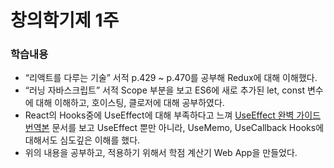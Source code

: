 # 창의학기제 1주

### 학습내용
-  “리액트를 다루는 기술” 서적 p.429 ~ p.470를 공부해 Redux에 대해 이해했다.   
-  “러닝 자바스크립트” 서적 Scope 부분을 보고 ES6에 새로 추가된 let, const 변수에 대해 이해하고, 호이스팅, 클로저에 대해 공부하였다.   
-  React의 Hooks중에 UseEffect에 대해 부족하다고 느껴 [UseEffect 완벽 가이드 번역본](https://rinae.dev/posts/a-complete-guide-to-useeffect-ko) 문서를 보고 UseEffect 뿐만 아니라, UseMemo, UseCallback Hooks에 대해서도 심도깊은 이해를 했다.  
-  위의 내용을 공부하고, 적용하기 위해서 학점 계산기 Web App을 만들었다.   


